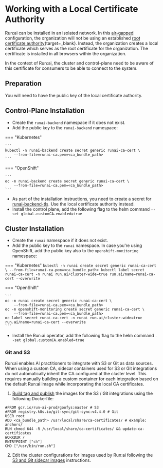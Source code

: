 # Working with a Local Certificate Authority


Run:ai can be installed in an isolated network. In this [air-gapped](../runai-setup/installation-types.md#self-hosted-installation) configuration, the organization will not be using an established [root certificate authority](https://csrc.nist.gov/glossary/term/root_certificate_authority){target=_blank}. Instead, the organization creates a local certificate which serves as the root certificate for the organization. The certificate is installed in all browsers within the organization. 

In the context of Run:ai, the cluster and control-plane need to be aware of this certificate for consumers to be able to connect to the system.

## Preparation

You will need to have the public key of the local certificate authority. 

## Control-Plane Installation

* Create the `runai-backend` namespace if it does not exist. 
* Add the public key to the `runai-backend` namespace:

=== "Kubernetes"

    ```
    kubectl -n runai-backend create secret generic runai-ca-cert \ 
        --from-file=runai-ca.pem=<ca_bundle_path>
    ```

=== "OpenShift"

    ```
    oc -n runai-backend create secret generic runai-ca-cert \ 
        --from-file=runai-ca.pem=<ca_bundle_path>
    ```

* As part of the installation instructions, you need to create a secret for [runai-backend-tls](../runai-setup/self-hosted/k8s/preparations.md#domain-certificate). Use the local certificate authority instead.
* Install the control plane, add the following flag to the helm command `--set global.customCA.enabled=true`

## Cluster Installation

* Create the `runai` namespace if it does not exist. 
* Add the public key to the `runai` namespace. In case you're using OpenShift, add the public key also to the `openshift-monitoring` namespace:


=== "Kubernetes"
    ```
    kubectl -n runai create secret generic runai-ca-cert \
        --from-file=runai-ca.pem=<ca_bundle_path>
    kubectl label secret runai-ca-cert -n runai run.ai/cluster-wide=true run.ai/name=runai-ca-cert --overwrite
    ```

=== "OpenShift"

    ```
    oc -n runai create secret generic runai-ca-cert \
        --from-file=runai-ca.pem=<ca_bundle_path>
    oc -n openshift-monitoring create secret generic runai-ca-cert \
        --from-file=runai-ca.pem=<ca_bundle_path>
    oc label secret runai-ca-cert -n runai run.ai/cluster-wide=true run.ai/name=runai-ca-cert --overwrite
    ```

* Install the Run:ai operator, add the following flag to the helm command `--set global.customCA.enabled=true`


### Git and S3 
Run:ai enables AI practitioners to integrate with S3 or Git as data sources.
When using a custom CA, sidecar containers used for S3 or Git integrations do not automatically inherit the CA configured at the cluster level. This requires manually building a custom container for each integration based on the default Run:ai image while incorporating the local CA certificates.

1. [Build tag and publish](https://docs.docker.com/get-started/docker-concepts/building-images/build-tag-and-publish-an-image/) the images for the S3 / Git integrations using the following Dockerfile:
```
#FROM gcr.io/run-ai-prod/goofys:master # S3
#FROM registry.k8s.io/git-sync/git-sync:v4.4.0 # Git
USER root
ADD <ca_bundle_path> /usr/local/share/ca-certificates/ # example: anchors/
RUN chmod 644 -R /usr/local/share/ca-certificates/ && update-ca-certificates
WORKDIR /
ENTRYPOINT ["sh"]
CMD ["/usr/bin/run.sh"]
```
2. Edit the cluster configurations for images used by Run:ai following the [S3 and Git sidecar images](./advanced-cluster-config.md#s3-and-git-sidecar-images) instructions.

